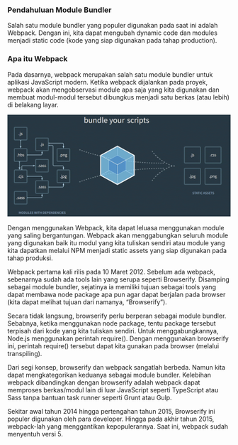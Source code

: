 ### Pendahuluan Module Bundler

Salah satu module bundler yang populer digunakan pada saat ini adalah Webpack. Dengan ini, kita dapat mengubah dynamic code dan modules menjadi static code (kode yang siap digunakan pada tahap production). 

### Apa itu Webpack

Pada dasarnya, webpack merupakan salah satu module bundler untuk aplikasi JavaScript modern. Ketika webpack dijalankan pada proyek, webpack akan mengobservasi module apa saja yang kita digunakan dan membuat modul-modul tersebut dibungkus menjadi satu berkas (atau lebih) di belakang layar.


![Alt text](gambar.gif)

Dengan menggunakan Webpack, kita dapat leluasa menggunakan module yang saling bergantungan. Webpack akan menggabungkan seluruh module yang digunakan baik itu modul yang kita tuliskan sendiri atau module yang kita dapatkan melalui NPM menjadi static assets yang siap digunakan pada tahap produksi.

Webpack pertama kali rilis pada 10 Maret 2012. Sebelum ada webpack, sebenarnya sudah ada tools lain yang serupa seperti Browserify. Disamping sebagai module bundler, sejatinya ia memiliki tujuan sebagai tools yang dapat membawa node package apa pun agar dapat berjalan pada browser (kita dapat melihat tujuan dari namanya, “Browserify”).


Secara tidak langsung, browserify perlu berperan sebagai module bundler. Sebabnya, ketika menggunakan node package, tentu package tersebut terpisah dari kode yang kita tuliskan sendiri. Untuk menggabungkannya, Node.js menggunakan perintah require(). Dengan menggunakan browserify ini, perintah require() tersebut dapat kita gunakan pada browser (melalui transpiling).

Dari segi konsep, browserify dan webpack sangatlah berbeda. Namun kita dapat mengkategorikan keduanya sebagai module bundler. Kelebihan webpack dibandingkan dengan browserify adalah webpack dapat memproses berkas/modul lain di luar JavaScript seperti TypeScript atau Sass tanpa bantuan task runner seperti Grunt atau Gulp.

Sekitar awal tahun 2014 hingga pertengahan tahun 2015, Browserify ini populer digunakan oleh para developer. Hingga pada akhir tahun 2015, webpack-lah yang menggantikan kepopulerannya. Saat ini, webpack sudah menyentuh versi 5.

